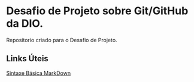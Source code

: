 # Desafio de Projeto sobre Git/GitHub da DIO.
Repositorio criado para o Desafio de Projeto.

## Links Úteis 
  [Sintaxe Básica MarkDown](https://www.markdownguide.org/basic-syntax/)
